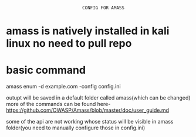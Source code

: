                                  CONFIG FOR AMASS 
                               
                               
                               
# amass is natively installed in kali linux no need to pull repo

# basic command 
  amass enum -d example.com -config config.ini
  
  outupt will be saved in a default folder called amass(which can be changed)
  more of the commands can be found here- https://github.com/OWASP/Amass/blob/master/doc/user_guide.md
  
some of the api are not working whose status will be visible in amass folder(you need to manually configure those in config.ini)
